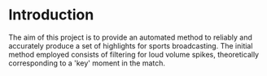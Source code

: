 # Introduction
The aim of this project is to provide an automated method to reliably and accurately produce a set of highlights for sports broadcasting. The initial method employed consists of filtering for loud volume spikes, theoretically corresponding to a 'key' moment in the match.
